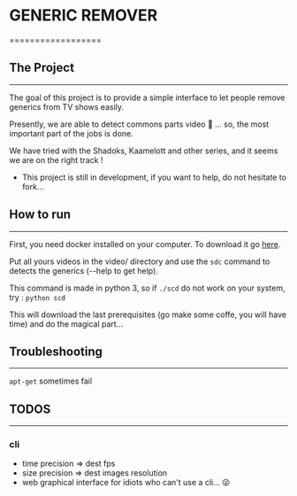 # GENERIC REMOVER
==================

## The Project
---------------
The goal of this project is to provide a simple interface to let people remove generics from TV shows easily.

Presently, we are able to detect commons parts video :beer: ... so, the most important part of the jobs is done.

We have tried with the Shadoks, Kaamelott and other series, and it seems we are on the right track !

- This project is still in development, if you want to help, do not hesitate to fork...

## How to run
--------------
First, you need docker installed on your computer. To download it go [here](https://www.docker.com/ "Docker. website").

Put all yours videos in the video/ directory and use the `sdc` command to detects the generics (--help to get help).

This command is made in python 3, so if `./scd` do not work on your system, try : `python scd`

This will download the last prerequisites (go make some coffe, you will have time) and do the magical part...


## Troubleshooting
-------------------

`apt-get` sometimes fail


## TODOS
---------

### cli
- time precision => dest fps
- size precision => dest images resolution
- web graphical interface for idiots who can't use a cli... :stuck_out_tongue_winking_eye:

